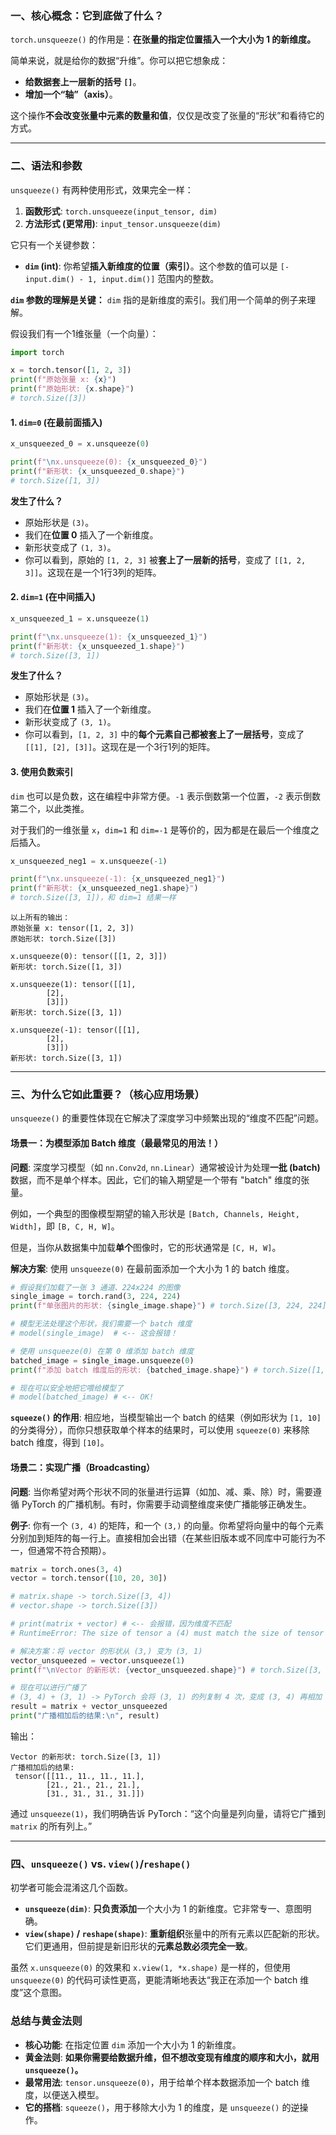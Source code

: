### 一、核心概念：它到底做了什么？

`torch.unsqueeze()` 的作用是：**在张量的指定位置插入一个大小为 1 的新维度。**

简单来说，就是给你的数据“升维”。你可以把它想象成：

*   **给数据套上一层新的括号 `[]`**。
*   **增加一个“轴”（axis）**。

这个操作**不会改变张量中元素的数量和值**，仅仅是改变了张量的“形状”和看待它的方式。

---

### 二、语法和参数

`unsqueeze()` 有两种使用形式，效果完全一样：

1.  **函数形式**: `torch.unsqueeze(input_tensor, dim)`
2.  **方法形式 (更常用)**: `input_tensor.unsqueeze(dim)`

它只有一个关键参数：

*   **`dim` (int)**: 你希望**插入新维度的位置（索引）**。这个参数的值可以是 `[-input.dim() - 1, input.dim()]` 范围内的整数。

**`dim` 参数的理解是关键：**
`dim` 指的是新维度的索引。我们用一个简单的例子来理解。

假设我们有一个1维张量（一个向量）：
```python
import torch

x = torch.tensor([1, 2, 3])
print(f"原始张量 x: {x}")
print(f"原始形状: {x.shape}") 
# torch.Size([3])
```

#### 1. `dim=0` (在最前面插入)

```python
x_unsqueezed_0 = x.unsqueeze(0)

print(f"\nx.unsqueeze(0): {x_unsqueezed_0}")
print(f"新形状: {x_unsqueezed_0.shape}")
# torch.Size([1, 3])
```
**发生了什么？**
*   原始形状是 `(3)`。
*   我们在**位置 0** 插入了一个新维度。
*   新形状变成了 `(1, 3)`。
*   你可以看到，原始的 `[1, 2, 3]` 被**套上了一层新的括号**，变成了 `[[1, 2, 3]]`。这现在是一个1行3列的矩阵。

#### 2. `dim=1` (在中间插入)

```python
x_unsqueezed_1 = x.unsqueeze(1)

print(f"\nx.unsqueeze(1): {x_unsqueezed_1}")
print(f"新形状: {x_unsqueezed_1.shape}")
# torch.Size([3, 1])
```
**发生了什么？**
*   原始形状是 `(3)`。
*   我们在**位置 1** 插入了一个新维度。
*   新形状变成了 `(3, 1)`。
*   你可以看到，`[1, 2, 3]` 中的**每个元素自己都被套上了一层括号**，变成了 `[[1], [2], [3]]`。这现在是一个3行1列的矩阵。

#### 3. 使用负数索引
`dim` 也可以是负数，这在编程中非常方便。`-1` 表示倒数第一个位置，`-2` 表示倒数第二个，以此类推。

对于我们的一维张量 `x`，`dim=1` 和 `dim=-1` 是等价的，因为都是在最后一个维度之后插入。
```python
x_unsqueezed_neg1 = x.unsqueeze(-1)

print(f"\nx.unsqueeze(-1): {x_unsqueezed_neg1}")
print(f"新形状: {x_unsqueezed_neg1.shape}")
# torch.Size([3, 1])，和 dim=1 结果一样
```
```
以上所有的输出：
原始张量 x: tensor([1, 2, 3])
原始形状: torch.Size([3])

x.unsqueeze(0): tensor([[1, 2, 3]])
新形状: torch.Size([1, 3])

x.unsqueeze(1): tensor([[1],
        [2],
        [3]])
新形状: torch.Size([3, 1])

x.unsqueeze(-1): tensor([[1],
        [2],
        [3]])
新形状: torch.Size([3, 1])

```

---

### 三、为什么它如此重要？（核心应用场景）

`unsqueeze()` 的重要性体现在它解决了深度学习中频繁出现的“维度不匹配”问题。

#### 场景一：为模型添加 Batch 维度（最最常见的用法！）

**问题**: 深度学习模型（如 `nn.Conv2d`, `nn.Linear`）通常被设计为处理**一批 (batch)** 数据，而不是单个样本。因此，它们的输入期望是一个带有 "batch" 维度的张量。

例如，一个典型的图像模型期望的输入形状是 `[Batch, Channels, Height, Width]`，即 `[B, C, H, W]`。

但是，当你从数据集中加载**单个**图像时，它的形状通常是 `[C, H, W]`。

**解决方案**: 使用 `unsqueeze(0)` 在最前面添加一个大小为 1 的 batch 维度。

```python
# 假设我们加载了一张 3 通道、224x224 的图像
single_image = torch.rand(3, 224, 224) 
print(f"单张图片的形状: {single_image.shape}") # torch.Size([3, 224, 224])

# 模型无法处理这个形状，我们需要一个 batch 维度
# model(single_image)  # <-- 这会报错！

# 使用 unsqueeze(0) 在第 0 维添加 batch 维度
batched_image = single_image.unsqueeze(0)
print(f"添加 batch 维度后的形状: {batched_image.shape}") # torch.Size([1, 3, 224, 224])

# 现在可以安全地把它喂给模型了
# model(batched_image) # <-- OK!
```
**`squeeze()` 的作用**: 相应地，当模型输出一个 batch 的结果（例如形状为 `[1, 10]` 的分类得分），而你只想获取单个样本的结果时，可以使用 `squeeze(0)` 来移除 batch 维度，得到 `[10]`。

#### 场景二：实现广播（Broadcasting）

**问题**: 当你希望对两个形状不同的张量进行运算（如加、减、乘、除）时，需要遵循 PyTorch 的广播机制。有时，你需要手动调整维度来使广播能够正确发生。

**例子**: 你有一个 `(3, 4)` 的矩阵，和一个 `(3,)` 的向量。你希望将向量中的每个元素分别加到矩阵的每一行上。直接相加会出错（在某些旧版本或不同库中可能行为不一，但通常不符合预期）。

```python
matrix = torch.ones(3, 4)
vector = torch.tensor([10, 20, 30])

# matrix.shape -> torch.Size([3, 4])
# vector.shape -> torch.Size([3])

# print(matrix + vector) # <-- 会报错，因为维度不匹配
# RuntimeError: The size of tensor a (4) must match the size of tensor b (3) at non-singleton dimension 1

# 解决方案：将 vector 的形状从 (3,) 变为 (3, 1)
vector_unsqueezed = vector.unsqueeze(1)
print(f"\nVector 的新形状: {vector_unsqueezed.shape}") # torch.Size([3, 1])

# 现在可以进行广播了
# (3, 4) + (3, 1) -> PyTorch 会将 (3, 1) 的列复制 4 次，变成 (3, 4) 再相加
result = matrix + vector_unsqueezed
print("广播相加后的结果:\n", result)
```
输出：
```
Vector 的新形状: torch.Size([3, 1])
广播相加后的结果:
 tensor([[11., 11., 11., 11.],
        [21., 21., 21., 21.],
        [31., 31., 31., 31.]])
```
通过 `unsqueeze(1)`，我们明确告诉 PyTorch：“这个向量是列向量，请将它广播到 `matrix` 的所有列上。”

---

### 四、`unsqueeze()` vs. `view()`/`reshape()`

初学者可能会混淆这几个函数。

*   **`unsqueeze(dim)`**: **只负责添加**一个大小为 1 的新维度。它非常专一、意图明确。
*   **`view(shape)` / `reshape(shape)`**: **重新组织**张量中的所有元素以匹配新的形状。它们更通用，但前提是新旧形状的**元素总数必须完全一致**。

虽然 `x.unsqueeze(0)` 的效果和 `x.view(1, *x.shape)` 是一样的，但使用 `unsqueeze(0)` 的代码可读性更高，更能清晰地表达“我正在添加一个 batch 维度”这个意图。

### 总结与黄金法则

*   **核心功能**: 在指定位置 `dim` 添加一个大小为 1 的新维度。
*   **黄金法则**: **如果你需要给数据升维，但不想改变现有维度的顺序和大小，就用 `unsqueeze()`。**
*   **最常用法**: `tensor.unsqueeze(0)`，用于给单个样本数据添加一个 batch 维度，以便送入模型。
*   **它的搭档**: `squeeze()`，用于移除大小为 1 的维度，是 `unsqueeze()` 的逆操作。
